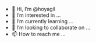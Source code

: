 - 👋 Hi, I’m @hoyagil
- 👀 I’m interested in ...
- 🌱 I’m currently learning ...
- 💞️ I’m looking to collaborate on ...
- 📫 How to reach me ...

<!---
hoyagil/hoyagil is a ✨ special ✨ repository because its `README.md` (this file) appears on your GitHub profile.
You can click the Preview link to take a look at your changes.
--->
